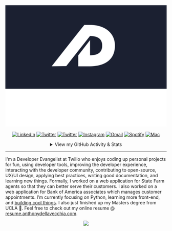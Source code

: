 <div align="center">
  <a href="https://anthonydellavecchia.com">
    <img src="https://raw.githubusercontent.com/anthonyjdella/anthonyjdella/main/anthony-logo-crop.svg?sanitize=true">
  </a>

  <a href="https://www.linkedin.com/in/anthonydellavecchia" target="_blank"><img alt="LinkedIn" src="https://img.shields.io/badge/LinkedIn-0077B5?style=for-the-badge&logo=linkedin&logoColor=white"></a>
    <a href="https://dev.to/anthonyjdella" target="_blank"><img alt="Twitter" src="https://img.shields.io/badge/dev.to-0A0A0A?style=for-the-badge&logo=dev.to&logoColor=white"></a>
  <a href="https://twitter.com/anthonyjdella" target="_blank"><img alt="Twitter" src="https://img.shields.io/badge/Twitter-1DA1F2?style=for-the-badge&logo=twitter&logoColor=white"></a>
    <a href="https://www.instagram.com/anthonyjdella/" target="_blank"><img alt="Instagram" src="https://img.shields.io/badge/Instagram-E4405F?style=for-the-badge&logo=instagram&logoColor=white"></a>
    <a href="mailto:anthony.dellavecchia.tech@gmail.com" target="_blank"><img alt="Gmail" src="https://img.shields.io/badge/Gmail-D14836?style=for-the-badge&logo=gmail&logoColor=white"></a>
  <a href="https://open.spotify.com/user/11101383989" target="_blank"><img alt="Spotify" src="https://img.shields.io/badge/Spotify-1ED760?&style=for-the-badge&logo=spotify&logoColor=white"></a>
  <a href="https://www.apple.com/" target="_blank"><img alt="Mac" src="https://img.shields.io/badge/Apple-laptop-999999?style=for-the-badge&logo=apple&logoColor=white"></a>
  <!--   <a href="https://leetcode.com/anthonyjdella/" target="_blank"><img alt="Leetcode" src="https://img.shields.io/badge/-LeetCode-FFA116?style=for-the-badge&logo=LeetCode&logoColor=black"></a> -->

  <details>
  <summary>View my GitHub Activity & Stats</summary>

  | | |
|:-------------------------:|:-------------------------:|
|<img width="1604" src="./metrics.svg">  |  <img width="1604" src="./metrics.two.svg">|
  
  </details>
</div>


<!-- ~~~~~~~~ OLD Content ~~~~~~~~~~~ -->
<!-- <a href="#"><img width="100%" height="auto" src="https://i.imgur.com/iXuL1HG.png" height="175px"/></a>

<h1 align="center">Hello there! <img src="https://raw.githubusercontent.com/MartinHeinz/MartinHeinz/master/wave.gif" width="30px"> I'm <a href="https://www.anthonydellavecchia.com">Anthony</h1>

<h3 align="center">Software Developer | Photographer | Designer</h3> -->


---

I'm a Developer Evangelist at Twilio who enjoys coding up personal projects for fun, using developer tools, improving the developer experience, interacting with the developer community, contributing to open-source, UX/UI design, applying best practices, writing good documentation, and learning new things. Formally, I worked on a web application for State Farm agents so that they can better serve their customers. I also worked on a web application for Bank of America associates which manages customer appointments. I’m currently focusing on Python, learning more front-end, and [building cool things](https://github.com/anthonyjdella?tab=projects&type=beta). I also just finished up my Masters degree from UCLA 🐻. Feel free to check out my online resume @ [resume.anthonydellavecchia.com](https://resume.anthonydellavecchia.com/anthonyjdella?customTheme=Caffeine).
  
<p align="center">
  <img src="https://komarev.com/ghpvc/?username=anthonyjdella&style=flat-square&color=5d78ff" />
</p>

